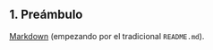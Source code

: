 ## 1. Preámbulo

[Markdown](https://es.wikipedia.org/wiki/Markdown) 
(empezando por el tradicional `README.md`).